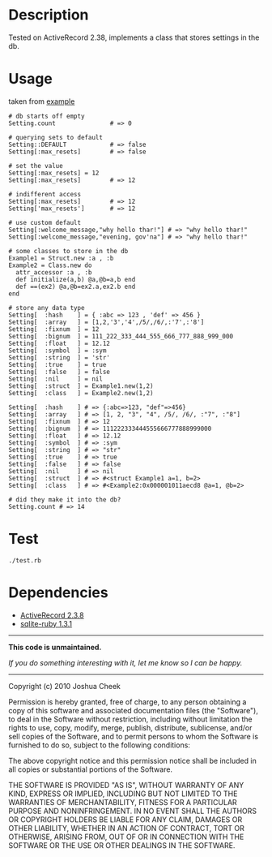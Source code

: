 Description
===========

Tested on ActiveRecord 2.38, implements a class that stores settings in the db.


Usage
=====

taken from [example](http://github.com/JoshCheek/Play/blob/master/activerecord-settings/example.rb)

    # db starts off empty
    Setting.count               # => 0

    # querying sets to default
    Setting::DEFAULT            # => false
    Setting[:max_resets]        # => false

    # set the value
    Setting[:max_resets] = 12
    Setting[:max_resets]        # => 12

    # indifferent access
    Setting[:max_resets]        # => 12
    Setting['max_resets']       # => 12

    # use custom default
    Setting[:welcome_message,"why hello thar!"] # => "why hello thar!"
    Setting[:welcome_message,"evening, gov'na"] # => "why hello thar!"

    # some classes to store in the db
    Example1 = Struct.new :a , :b
    Example2 = Class.new do 
      attr_accessor :a , :b
      def initialize(a,b) @a,@b=a,b end
      def ==(ex2) @a,@b=ex2.a,ex2.b end
    end

    # store any data type
    Setting[  :hash    ] = { :abc => 123 , 'def' => 456 }
    Setting[  :array   ] = [1,2,'3','4',/5/,/6/,:'7',:'8']
    Setting[  :fixnum  ] = 12
    Setting[  :bignum  ] = 111_222_333_444_555_666_777_888_999_000
    Setting[  :float   ] = 12.12
    Setting[  :symbol  ] = :sym
    Setting[  :string  ] = 'str'
    Setting[  :true    ] = true
    Setting[  :false   ] = false
    Setting[  :nil     ] = nil
    Setting[  :struct  ] = Example1.new(1,2)
    Setting[  :class   ] = Example2.new(1,2)

    Setting[  :hash    ] # => {:abc=>123, "def"=>456}
    Setting[  :array   ] # => [1, 2, "3", "4", /5/, /6/, :"7", :"8"]
    Setting[  :fixnum  ] # => 12
    Setting[  :bignum  ] # => 111222333444555666777888999000
    Setting[  :float   ] # => 12.12
    Setting[  :symbol  ] # => :sym
    Setting[  :string  ] # => "str"
    Setting[  :true    ] # => true
    Setting[  :false   ] # => false
    Setting[  :nil     ] # => nil
    Setting[  :struct  ] # => #<struct Example1 a=1, b=2>
    Setting[  :class   ] # => #<Example2:0x000001011aecd8 @a=1, @b=2>

    # did they make it into the db?
    Setting.count # => 14
        

Test
====

    ./test.rb


Dependencies
============

* [ActiveRecord 2.3.8](http://rubygems.org/gems/activerecord)
* [sqlite-ruby 1.3.1](http://rubygems.org/gems/sqlite-ruby)


---------------------------------------

**This code is unmaintained.** 

_If you do something interesting with it, let me know so I can be happy._

---------------------------------------

Copyright (c) 2010 Joshua Cheek

 Permission is hereby granted, free of charge, to any person obtaining a copy
 of this software and associated documentation files (the "Software"), to deal
 in the Software without restriction, including without limitation the rights
 to use, copy, modify, merge, publish, distribute, sublicense, and/or sell
 copies of the Software, and to permit persons to whom the Software is
 furnished to do so, subject to the following conditions:

 The above copyright notice and this permission notice shall be included in
 all copies or substantial portions of the Software.

 THE SOFTWARE IS PROVIDED "AS IS", WITHOUT WARRANTY OF ANY KIND, EXPRESS OR
 IMPLIED, INCLUDING BUT NOT LIMITED TO THE WARRANTIES OF MERCHANTABILITY,
 FITNESS FOR A PARTICULAR PURPOSE AND NONINFRINGEMENT. IN NO EVENT SHALL THE
 AUTHORS OR COPYRIGHT HOLDERS BE LIABLE FOR ANY CLAIM, DAMAGES OR OTHER
 LIABILITY, WHETHER IN AN ACTION OF CONTRACT, TORT OR OTHERWISE, ARISING FROM,
 OUT OF OR IN CONNECTION WITH THE SOFTWARE OR THE USE OR OTHER DEALINGS IN
 THE SOFTWARE.
